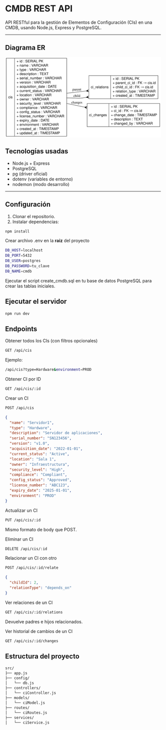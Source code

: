 # CMDB REST API

API RESTful para la gestión de Elementos de Configuración (CIs) en una CMDB, usando Node.js, Express y PostgreSQL.

---
## Diagrama ER
![Diagrama ER](/img/ER.svg)


## Tecnologías usadas

- Node.js + Express
- PostgreSQL
- pg (driver oficial)
- dotenv (variables de entorno)
- nodemon (modo desarrollo)

---

## Configuración

1. Clonar el repositorio.
2. Instalar dependencias:

```bash
npm install
```

Crear archivo .env en la **raiz** del proyecto

```bash
DB_HOST=localhost
DB_PORT=5432
DB_USER=postgres
DB_PASSWORD=tu_clave
DB_NAME=cmdb
```

Ejecutar el script create_cmdb.sql en tu base de datos PostgreSQL para crear las tablas iniciales.

## Ejecutar el servidor

```bash
npm run dev
```

## Endpoints
Obtener todos los CIs (con filtros opcionales)

```bash
GET /api/cis
```
Ejemplo:

```bash
/api/cis?type=Hardware&environment=PROD
```
Obtener CI por ID

```bash
GET /api/cis/:id
```

Crear un CI
```bash
POST /api/cis
```
```json
{
  "name": "Servidor1",
  "type": "Hardware",
  "description": "Servidor de aplicaciones",
  "serial_number": "SN123456",
  "version": "v1.0",
  "acquisition_date": "2022-01-01",
  "current_status": "Active",
  "location": "Sala 1",
  "owner": "Infraestructura",
  "security_level": "High",
  "compliance": "Compliant",
  "config_status": "Approved",
  "license_number": "ABC123",
  "expiry_date": "2025-01-01",
  "environment": "PROD"
}
```

Actualizar un CI
```bash
PUT /api/cis/:id
```
Mismo formato de body que POST.

Eliminar un CI
```bash
DELETE /api/cis/:id
```

Relacionar un CI con otro
```bash
POST /api/cis/:id/relate
```
```json
{
  "childId": 2,
  "relationType": "depends_on"
}

```

Ver relaciones de un CI
```bash
GET /api/cis/:id/relations

```
Devuelve padres e hijos relacionados.

Ver historial de cambios de un CI
```bash
GET /api/cis/:id/changes
```

## **Estructura del proyecto**
```arduino
src/
├── app.js
├── config/
│   └── db.js
├── controllers/
│   └── ciController.js
├── models/
│   └── ciModel.js
├── routes/
│   └── ciRoutes.js
├── services/
│   └── ciService.js
```